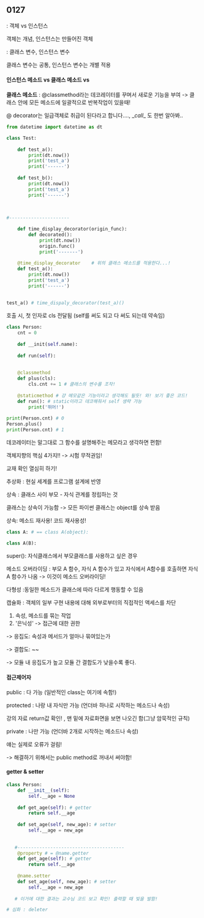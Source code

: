 ## 0127

: 객체 vs 인스턴스

객체는 개념, 인스턴스는 만들어진 객체



: 클래스 변수, 인스턴스 변수

클래스 변수는 공통, 인스턴스 변수는 개별 적용



#### 인스턴스 메소드  vs  클래스 메소드 vs 

**클래스 메소드** : @classmethod라는 데코레이터를 꾸며서 새로운 기능을 부여 -> 클래스 안에 모든 메소드에 일괄적으로 반복작업이 있을때!

@ decorator는 일급객체로 취급이 된다라고 합니다...., \__call__ 도 한번 알아봐..

```python
from datetime import datetime as dt

class Test:
    
    def test_a():
    	print(dt.now())
    	print('test_a')
    	print('------')
    
    def test_b():
    	print(dt.now())
    	print('test_a')
    	print('------')
        
        
        
#----------------------

	def time_display_decorator(origin_func):
    	def decorated():
        	print(dt.now())
        	origin.func()
        	print('-------')
        
	@time_display_decorator    # 위의 클래스 메소드를 적용한다...!
	def test_a():
		print(dt.now())
   		print('test_a')
   		print('------')
        
        
test_a() # time_dispaly_decorator(test_a)()
```

호출 시, 첫 인자로 cls 전달됨 (self를 써도 되고 다 써도 되는데 약속임)

```python
class Person:
    cnt = 0
    
    def __init(self.name):
        
    def run(self):
        
        
    @classmethod
    def plus(cls):
        cls.cnt += 1 # 클래스의 변수를 조작!
    
    @staticmethod # 걍 메모같은 기능이라고 생각해도 될듯! 와! 보기 좋은 코드!
    def run(): # static이라고 데코해줘서 self 생략 가능
        print('뛰어!')
        
print(Person.cnt) # 0
Person.plus() 
print(Person.cnt) # 1
```



데코레이터는 말그대로 그 함수를 설명해주는 메모라고 생각하면 편함!



객체지향의 핵심 4가지!! -> 시험 무적권임!

교재 확인 열심히 하기!

추상화 : 현실 세계를 프로그램 설계에 반영



상속 : 클래스 사이 부모 - 자식 관계를 정립하는 것

클래스는 상속이 가능함 -> 모든 파이썬 클래스는 object를 상속 받음 

상속: 메소드 재사용! 코드 재사용성!

```python
class A: # == class A(object):

class A(B): 
```

super(): 자식클래스에서 부모클래스를 사용하고 싶은 경우 

메소드 오버라이딩 : 부모 A 함수, 자식 A 함수가 있고 자식에서 A함수를 호출하면 자식 A 함수가 나옴 -> 이것이 메소드 오버라이딩!



다형성 :동일한 메소드가 클래스에 따라 다르게 행동할 수 있음



캡슐화 : 객체의 일부 구현 내용에 대해 외부로부터의 직접적인 액세스를 차단

1. 속성, 메소드를 묶는 작업
2.  '은닉성' -> 접근에 대한 권한

-> 응집도: 속성과 메서드가 얼마나 묶여있는가

-> 결합도: ~~

-> 모듈 내 응집도가 높고 모듈 간 결합도가 낮을수록 좋다. 

#### 접근제어자

public : 다 가능 (일반적인 class는 여기에 속함!)

protected : 나랑 내 자식만 가능 (언더바 하나로 시작하는 메소드나 속성)

강의 자료 return값 확인! , 맨 밑에 자료화면을 보면 나오긴 함(그냥 암묵적인 규칙)

private : 나만 가능 (언더바 2개로 시작하는 메소드나 속성)

얘는 실제로 오류가 걸림!

-> 해결하기 위해서는 public method로 꺼내서 써야함!

#### getter & setter

```python
class Person:
    def __init__(self):
        self.__age = None
        
    def get_age(self): # getter
        return self.__age
    
    def set_age(self, new_age): # setter
        self.__age = new_age
        
        
   #---------------------------------------
	@property # = @name.getter
    def get_age(self): # getter
        return self.__age
    
    @name.setter
    def set_age(self, new_age): # setter
        self.__age = new_age
        
   # 이거에 대한 결과는 교수님 코드 보고 확인! 출력할 때 빛을 발함!

# 심화 : deleter
```





